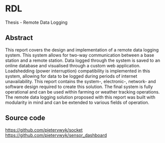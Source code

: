 # RDL
Thesis - Remote Data Logging

## Abstract
This report covers the design and implementation of a remote data logging system. This
system allows for two-way communication between a base station and a remote station.
Data logged through the system is saved to an online database and visualised through
a custom web application. Loadshedding (power interruption) compatibility is implemented in this system,
allowing for data to be logged during periods of internet unavailability. This report contains
the system-, electronic-, network- and software design required to create this solution.
The final system is fully operational and can be used within farming or weather tracking
operations. The remote data logging solution proposed with this report was built with
modularity in mind and can be extended to various fields of operation.

## Source code
https://github.com/pietervwyk/socket
https://github.com/pietervwyk/sensor_dashboard
